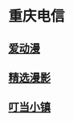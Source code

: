 
# 重庆电信
## [爱动漫](Area/ChongQing/adm/guide.md)
## [精选漫影](Area/ChongQing/jxmy/guide.md)
## [叮当小镇](Area/ChongQing/DDXZ/guide.md)
